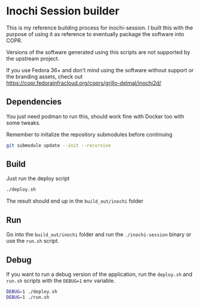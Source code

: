 # Inochi Session builder

This is my reference building process for inochi-session. I built this with the 
purpose of using it as reference to eventually package the software into COPR.

Versions of the software generated using this scripts are not supported by the 
upstream project.

If you use Fedora 36+ and don't mind using the software without support or the 
branding assets, check out https://copr.fedorainfracloud.org/coprs/grillo-delmal/inochi2d/

## Dependencies

You just need podman to run this, should work fine with Docker too with some tweaks.

Remember to initalize the repository submodules before continuing

```sh
git submodule update --init --recursive
```

## Build

Just run the deploy script

```sh
./deploy.sh
```

The result should end up in the `build_out/inochi` folder

## Run

Go into the `build_out/inochi` folder and run the `./inochi-session` binary 
or use the `run.sh` script.

## Debug

If you want to run a debug version of the application, run the `deploy.sh` 
and `run.sh` scripts with the `DEBUG=1` env variable.

```sh
DEBUG=1 ./deploy.sh
DEBUG=1 ./run.sh
```